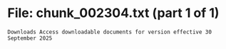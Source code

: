 ﻿# File: chunk_002304.txt (part 1 of 1)
```
Downloads Access downloadable documents for version effective 30 September 2025
```

